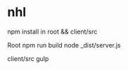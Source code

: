 # nhl

npm install in root && client/src

Root
npm run build
node _dist/server.js

client/src
gulp

